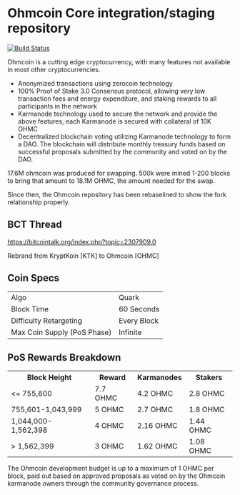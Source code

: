 Ohmcoin Core integration/staging repository
=====================================

[![Build Status](https://travis-ci.org/theohmproject/Ohmcoin.svg?branch=master)](https://travis-ci.org/theohmproject/Ohmcoin)

Ohmcoin is a cutting edge cryptocurrency, with many features not available in most other cryptocurrencies.
- Anonymized transactions using zerocoin technology
- 100% Proof of Stake 3.0 Consensus protocol, allowing very low transaction fees and energy expenditure, and staking rewards to all participants in the network
- Karmanode technology used to secure the network and provide the above features, each Karmanode is secured
  with collateral of 10K OHMC
- Decentralized blockchain voting utilizing Karmanode technology to form a DAO. The blockchain will distribute monthly treasury funds based on successful proposals submitted by the community and voted on by the DAO.

17.6M ohmcoin was produced for swapping. 500k were mined 1-200 blocks to bring that amount to 18.1M OHMC, the amount needed for the swap.

Since then, the Ohmcoin repository has been rebaselined to show the fork relationship properly.

## BCT Thread ##

https://bitcointalk.org/index.php?topic=2307909.0

Rebrand from KryptKoin [KTK] to Ohmcoin [OHMC]

## Coin Specs ##
<table>
<tr><td>Algo</td><td>Quark</td></tr>
<tr><td>Block Time</td><td>60 Seconds</td></tr>
<tr><td>Difficulty Retargeting</td><td>Every Block</td></tr>
<tr><td>Max Coin Supply (PoS Phase)</td><td>Infinite</td></tr>
</table>

## PoS Rewards Breakdown ##

<table>
<th>Block Height</th><th>Reward</th><th>Karmanodes</th><th>Stakers</th>
<tr><td><= 755,600</td><td>7.7 OHMC</td><td>4.2 OHMC</td><td>2.8 OHMC</td></tr>
<tr><td>755,601-1,043,999</td><td>5 OHMC</td><td>2.7 OHMC</td><td>1.8 OHMC</td></tr>
<tr><td>1,044,000-1,562,398</td><td>4 OHMC</td><td>2.16 OHMC</td><td>1.44 OHMC</td></tr>
<tr><td>> 1,562,399</td><td>3 OHMC</td><td>1.62 OHMC</td><td>1.08 OHMC</td></tr>
</table>

The Ohmcoin development budget is up to a maximum of 1 OHMC per block, paid out based on approved proposals as voted on by the Ohmcoin karmanode owners through the community governance process.

